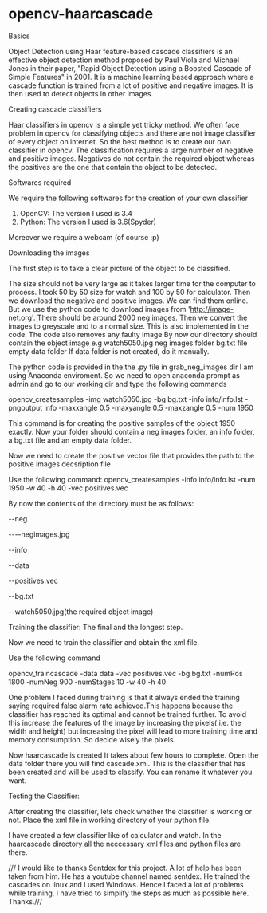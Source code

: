 # opencv-haarcascade

Basics


Object Detection using Haar feature-based cascade classifiers is an effective object detection method proposed by Paul Viola and Michael Jones in their paper, "Rapid Object Detection using a Boosted Cascade of Simple Features" in 2001. It is a machine learning based approach where a cascade function is trained from a lot of positive and negative images. It is then used to detect objects in other images.

Creating cascade classifiers


Haar classifiers in opencv is a simple yet tricky method.
We often face problem in opencv for classifying objects and there are not image classifier of every object on internet. So the best method is to create our own classifier in opencv. The classification requires a large number of negative and positive images. Negatives do not contain the required object whereas the positives are the one that contain the object to be detected.

Softwares required 

We require the following softwares for the creation of your own classifier

1) OpenCV: The version I used is 3.4
2) Python: The version I used is 3.6(Spyder)

Moreover we require a webcam (of course :p)

Downloading the images

The first step is to take a clear picture of the object to be classified.

The size should not be very large as it takes larger time for the computer to process. I took 50 by 50 size for watch and 100 by 50 for calculator.
Then we download the negative and positive images. We can find them online. But we use the python code to download images from 'http://image-net.org'. There should be around 2000 neg images.
Then we convert the images to greyscale and to a normal size. This is also implemented in the code. The code also removes any faulty image
By now our directory should contain the object image e.g watch5050.jpg neg images folder bg.txt file empty data folder
If data folder is not created, do it manually.

The python code is provided in the the .py file in grab_neg_images dir
 I am using Anaconda enviroment. So we need to open anaconda prompt as admin and go to our working dir and type the following commands
 
 opencv_createsamples -img watch5050.jpg -bg bg.txt -info info/info.lst -pngoutput info -maxxangle 0.5 -maxyangle 0.5 -maxzangle 0.5 -num 1950 
 
 This command is for creating the positive samples of the object 1950 exactly. Now your folder should contain a neg images folder, an info folder, a bg.txt file and an empty data folder.
 
 Now we need to create the positive vector file that provides the path to the positive images decsription file

Use the following command:
opencv_createsamples -info info/info.lst -num 1950 -w 40 -h 40 -vec positives.vec

By now the contents of the directory must be as follows:

--neg

----negimages.jpg

--info

--data

--positives.vec

--bg.txt

--watch5050.jpg(the required object image)

Training the classifier:
The final and the longest step.

Now we need to train the classifier and obtain the xml file.

Use the following command

opencv_traincascade -data data -vec positives.vec -bg bg.txt -numPos 1800 -numNeg 900 -numStages 10 -w 40 -h 40

One problem I faced during training is that it always ended the training saying required false alarm rate achieved.This happens because the classifier has reached its optimal and cannot be trained further. To avoid this increase the features of the image by increasing the pixels( i.e. the width and height) but increasing the pixel will lead to more training time and memory consumption. So decide wisely the pixels.

Now haarcascade is created It takes about few hours to complete. Open the data folder there you will find cascade.xml. This is the classifier that has been created and will be used to classify. You can rename it whatever you want.


Testing the Classifier:

After creating the classifier, lets check whether the classifier is working or not. Place the xml file in working directory of your python file.

I have created a few classifier like of calculator and watch. In the haarcascade directory all the neccessary xml files and python files are there.
 
 
 /// I would like to thanks Sentdex for this project. A lot of help has been taken from him. He has a youtube channel named sentdex. He trained the cascades on linux and I used Windows. Hence I faced a lot of problems while training. I have tried to simplify the steps as much as possible here. Thanks.///
 
 
 
 
 
 
 
 
 
 
 
 
 
 
 
 
 
 
 
